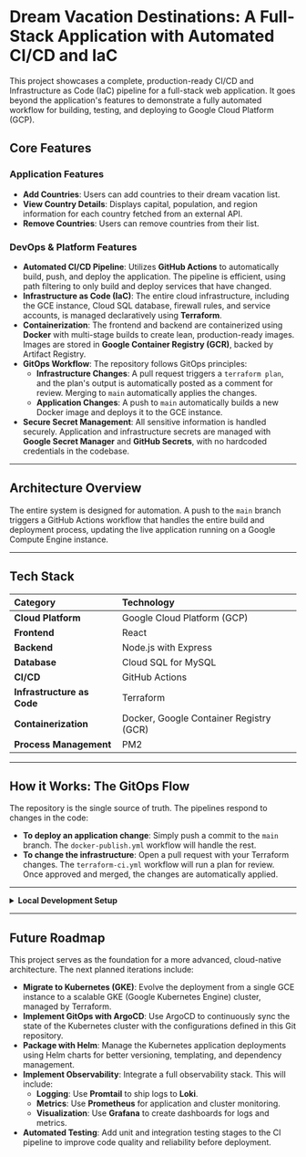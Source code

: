 # Dream Vacation Destinations: A Full-Stack Application with Automated CI/CD and IaC

This project showcases a complete, production-ready CI/CD and Infrastructure as Code (IaC) pipeline for a full-stack web application. It goes beyond the application's features to demonstrate a fully automated workflow for building, testing, and deploying to Google Cloud Platform (GCP).

## Core Features

### Application Features
- **Add Countries**: Users can add countries to their dream vacation list.
- **View Country Details**: Displays capital, population, and region information for each country fetched from an external API.
- **Remove Countries**: Users can remove countries from their list.

### DevOps & Platform Features
- **Automated CI/CD Pipeline**: Utilizes **GitHub Actions** to automatically build, push, and deploy the application. The pipeline is efficient, using path filtering to only build and deploy services that have changed.
- **Infrastructure as Code (IaC)**: The entire cloud infrastructure, including the GCE instance, Cloud SQL database, firewall rules, and service accounts, is managed declaratively using **Terraform**.
- **Containerization**: The frontend and backend are containerized using **Docker** with multi-stage builds to create lean, production-ready images. Images are stored in **Google Container Registry (GCR)**, backed by Artifact Registry.
- **GitOps Workflow**: The repository follows GitOps principles:
    - **Infrastructure Changes**: A pull request triggers a `terraform plan`, and the plan's output is automatically posted as a comment for review. Merging to `main` automatically applies the changes.
    - **Application Changes**: A push to `main` automatically builds a new Docker image and deploys it to the GCE instance.
- **Secure Secret Management**: All sensitive information is handled securely. Application and infrastructure secrets are managed with **Google Secret Manager** and **GitHub Secrets**, with no hardcoded credentials in the codebase.

---
## Architecture Overview

The entire system is designed for automation. A push to the `main` branch triggers a GitHub Actions workflow that handles the entire build and deployment process, updating the live application running on a Google Compute Engine instance.



---
## Tech Stack

| Category | Technology |
| :--- | :--- |
| **Cloud Platform** | Google Cloud Platform (GCP) |
| **Frontend** | React |
| **Backend** | Node.js with Express |
| **Database** | Cloud SQL for MySQL |
| **CI/CD** | GitHub Actions |
| **Infrastructure as Code** | Terraform |
| **Containerization** | Docker, Google Container Registry (GCR) |
| **Process Management** | PM2 |

---
## How it Works: The GitOps Flow

The repository is the single source of truth. The pipelines respond to changes in the code:

- **To deploy an application change**: Simply push a commit to the `main` branch. The `docker-publish.yml` workflow will handle the rest.
- **To change the infrastructure**: Open a pull request with your Terraform changes. The `terraform-ci.yml` workflow will run a plan for review. Once approved and merged, the changes are automatically applied.

---
<details>
<summary><strong>Local Development Setup</strong></summary>

### Backend
1. Navigate to the `backend` directory.
2. Run `npm install` to install dependencies.
3. Set up a local MySQL database and update a `.env` file with your database credentials.
4. Run `npm run dev` to start the development server.

### Frontend
1. Navigate to the `frontend` directory.
2. Run `npm install` to install dependencies.
3. Update a `.env` file with your API URL (e.g., `REACT_APP_API_URL=http://localhost:3001`).
4. Run `npm start` to start the React development server.

</details>

---
## Future Roadmap

This project serves as the foundation for a more advanced, cloud-native architecture. The next planned iterations include:

- **Migrate to Kubernetes (GKE)**: Evolve the deployment from a single GCE instance to a scalable GKE (Google Kubernetes Engine) cluster, managed by Terraform.
- **Implement GitOps with ArgoCD**: Use ArgoCD to continuously sync the state of the Kubernetes cluster with the configurations defined in this Git repository.
- **Package with Helm**: Manage the Kubernetes application deployments using Helm charts for better versioning, templating, and dependency management.
- **Implement Observability**: Integrate a full observability stack. This will include:
    - **Logging**: Use **Promtail** to ship logs to **Loki**.
    - **Metrics**: Use **Prometheus** for application and cluster monitoring.
    - **Visualization**: Use **Grafana** to create dashboards for logs and metrics.
- **Automated Testing**: Add unit and integration testing stages to the CI pipeline to improve code quality and reliability before deployment.